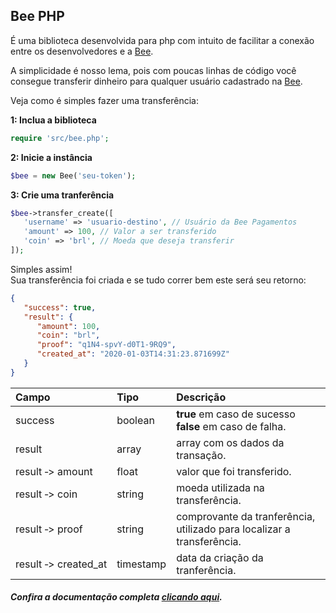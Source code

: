 ## Bee PHP

É uma biblioteca desenvolvida para php com intuito de facilitar a conexão entre os desenvolvedores e a [Bee](https://bee.cash).    

A simplicidade é nosso lema, pois com poucas linhas de código você consegue transferir dinheiro para qualquer usuário cadastrado na [Bee](https://bee.cash).    

Veja como é simples fazer uma transferência:  

**1: Inclua a biblioteca**
```php
require 'src/bee.php';
```  

**2: Inicie a instância** 
```php
$bee = new Bee('seu-token');	
```  

**3: Crie uma tranferência**

```php
$bee->transfer_create([
   'username' => 'usuario-destino', // Usuário da Bee Pagamentos
   'amount' => 100, // Valor a ser transferido
   'coin' => 'brl', // Moeda que deseja transferir
]);
```  

Simples assim!  
Sua transferência foi criada e se tudo correr bem este será seu retorno:  

```json
{
   "success": true,
   "result": {
      "amount": 100,
      "coin": "brl",
      "proof": "q1N4-spvY-d0T1-9RQ9",
      "created_at": "2020-01-03T14:31:23.871699Z"
   }
}
```  

Campo | Tipo | Descrição
:----|:----|:---------
success | boolean  | **true** em caso de sucesso  **false** em caso de falha. |
result | array | array com os dados da transação. |
result&#160;&#x2011;>&#160;amount | float | valor que foi transferido. |
result&#160;&#x2011;>&#160;coin | string | moeda utilizada na transferência. |
result&#160;&#x2011;>&#160;proof | string | comprovante da tranferência, utilizado para localizar a transferência. |
result&#160;&#x2011;>&#160;created_at | timestamp | data da criação da tranferência.|

##### Confira a documentação completa [clicando aqui](https://github.com/bee-payments/sdk-php/blob/master/docs/pt.md).